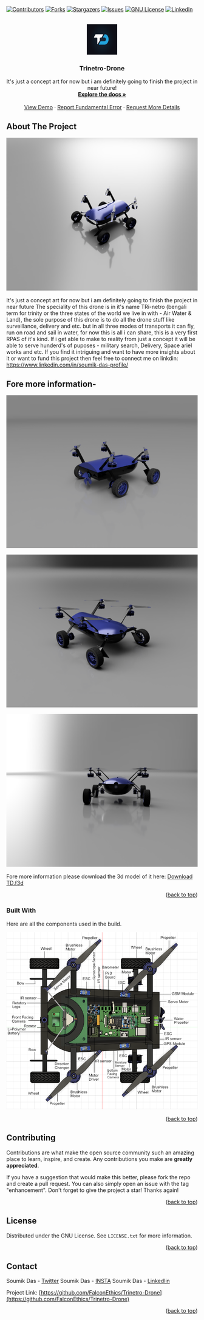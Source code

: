 <a name="readme-top"></a>
[![Contributors][contributors-shield]][contributors-url]
[![Forks][forks-shield]][forks-url]
[![Stargazers][stars-shield]][stars-url]
[![Issues][issues-shield]][issues-url]
[![GNU License][license-shield]][license-url]
[![LinkedIn][linkedin-shield]][linkedin-url]


<!-- PROJECT LOGO -->
<br />
<div align="center">
  <a href="https://github.com/FalconEthics/Trinetro-Drone">
    <img src="logo.png" alt="Logo" width="80" height="80">
  </a>

  <h3 align="center">Trinetro-Drone</h3>

  <p align="center">
    It's just a concept art for now but i am definitely going to finish the project in near future!
    <br />
    <a href="https://github.com/FalconEthics/Trinetro-Drone"><strong>Explore the docs »</strong></a>
    <br />
    <br />
    <a href="https://github.com/FalconEthics/Trinetro-Drone/blob/main/Trinetro_Drone_2022-Sep-03_04-24-43AM-000_CustomizedView26681168714_mp4.mp4">View Demo</a>
    ·
    <a href="https://github.com/FalconEthics/Trinetro-Drone/issues">Report Fundamental Error</a>
    ·
    <a href="https://github.com/FalconEthics/Trinetro-Drone/issues">Request More Details</a>
  </p>
</div>



<!-- TABLE OF CONTENTS -->
<!-- <details>
  <summary>Table of Contents</summary>
  <ol>
    <li>
      <a href="#about-the-project">About The Project</a>
      <ul>
        <li><a href="#built-with">Built With</a></li>
      </ul>
    </li>
    <li>
      <a href="#getting-started">Getting Started</a>
      <ul>
        <li><a href="#prerequisites">Prerequisites</a></li>
        <li><a href="#installation">Installation</a></li>
      </ul>
    </li>
    <li><a href="#usage">Usage</a></li>
    <li><a href="#roadmap">Roadmap</a></li>
    <li><a href="#contributing">Contributing</a></li>
    <li><a href="#license">License</a></li>
    <li><a href="#contact">Contact</a></li>
    <li><a href="#acknowledgments">Acknowledgments</a></li>
  </ol>
</details> -->



<!-- ABOUT THE PROJECT -->
## About The Project

[![Product Name Screen Shot][product-screenshot]](https://github.com/FalconEthics/Trinetro-Drone)

It's just a concept art for now but i am definitely going to finish the project in near future The speciality of this drone is in it's name TRi-netro (bengali term for trinity or the three states of the world we live in with - Air Water & Land), the sole purpose of this drone is to do all the drone stuff like surveillance, delivery and etc. but in all three modes of transports it can fly, run on road and sail in water, for now this is all i can share, this is a very first RPAS of it's kind. If i get able to make to reality from just a concept it will be able to serve hunderd's of puposes - military search, Delivery, Space ariel works and etc. If you find it intriguing and want to have more insights about it or want to fund this project then feel free to connect me on linkdin: https://www.linkedin.com/in/soumik-das-profile/



## Fore more information- 

[![Product Name Screen Shot][product-screenshot2]](https://github.com/FalconEthics/Trinetro-Drone)

[![Product Name Screen Shot][product-screenshot3]](https://github.com/FalconEthics/Trinetro-Drone)

[![Product Name Screen Shot][product-screenshot4]](https://github.com/FalconEthics/Trinetro-Drone)

Fore more information please download the 3d model of it here: <a href="https://github.com/FalconEthics/Trinetro-Drone/blob/main/Trinetro%20Drone%20v43.f3d">Download TD.f3d</a>

<p align="right">(<a href="#readme-top">back to top</a>)</p>



### Built With

Here are all the components used in the build.

[![Product Name Screen Shot][product-components]](https://github.com/FalconEthics/Trinetro-Drone)

<p align="right">(<a href="#readme-top">back to top</a>)</p>



<!-- CONTRIBUTING -->
## Contributing

Contributions are what make the open source community such an amazing place to learn, inspire, and create. Any contributions you make are **greatly appreciated**.

If you have a suggestion that would make this better, please fork the repo and create a pull request. You can also simply open an issue with the tag "enhancement".
Don't forget to give the project a star! Thanks again!

<p align="right">(<a href="#readme-top">back to top</a>)</p>



<!-- LICENSE -->
## License

Distributed under the GNU License. See `LICENSE.txt` for more information.

<p align="right">(<a href="#readme-top">back to top</a>)</p>



<!-- CONTACT -->
## Contact

Soumik Das - [Twitter](https://twitter.com/SoumikD95642409)
Soumik Das - [INSTA](https://www.instagram.com/itz.raaj.das/)
Soumik Das - [Linkedlin](https://www.linkedin.com/in/soumik-das-profile/)

Project Link: [https://github.com/FalconEthics/Trinetro-Drone](https://github.com/FalconEthics/Trinetro-Drone)

<p align="right">(<a href="#readme-top">back to top</a>)</p>

<!-- MARKDOWN LINKS & IMAGES -->
<!-- https://www.markdownguide.org/basic-syntax/#reference-style-links -->
[contributors-shield]: https://img.shields.io/github/contributors/othneildrew/Best-README-Template.svg?style=for-the-badge
[contributors-url]: https://github.com/FalconEthics/Trinetro-Drone/graphs/contributors
[forks-shield]: https://img.shields.io/github/forks/othneildrew/Best-README-Template.svg?style=for-the-badge
[forks-url]: https://github.com/FalconEthics/Trinetro-Drone/network/members
[stars-shield]: https://img.shields.io/github/stars/othneildrew/Best-README-Template.svg?style=for-the-badge
[stars-url]: https://github.com/FalconEthics/Trinetro-Drone/stargazers
[issues-shield]: https://img.shields.io/github/issues/othneildrew/Best-README-Template.svg?style=for-the-badge
[issues-url]: https://github.com/FalconEthics/Trinetro-Drone/issues
[license-shield]: https://img.shields.io/github/license/othneildrew/Best-README-Template.svg?style=for-the-badge
[license-url]: https://github.com/FalconEthics/Trinetro-Drone/blob/main/LICENSE
[linkedin-shield]: https://img.shields.io/badge/-LinkedIn-black.svg?style=for-the-badge&logo=linkedin&colorB=555
[linkedin-url]: https://www.linkedin.com/in/soumik-das-profile/
[product-screenshot]: https://raw.githubusercontent.com/FalconEthics/Trinetro-Drone/main/Trinetro_Drone_2022-Sep-03_03-44-30AM-000_CustomizedView26681168714.png
[product-screenshot2]: https://raw.githubusercontent.com/FalconEthics/Trinetro-Drone/main/Trinetro_Drone_2022-Sep-03_04-16-58AM-000_CustomizedView13304029920.png
[product-screenshot3]: https://raw.githubusercontent.com/FalconEthics/Trinetro-Drone/main/Trinetro_Drone_2022-Sep-03_04-18-29AM-000_CustomizedView9151492485.png
[product-screenshot4]: https://raw.githubusercontent.com/FalconEthics/Trinetro-Drone/main/Trinetro_Drone_2022-Sep-03_04-22-00AM-000_CustomizedView12173695879.png
[product-components]: https://raw.githubusercontent.com/FalconEthics/Trinetro-Drone/main/Components.png
[Next.js]: https://img.shields.io/badge/next.js-000000?style=for-the-badge&logo=nextdotjs&logoColor=white
[Next-url]: https://nextjs.org/
[React.js]: https://img.shields.io/badge/React-20232A?style=for-the-badge&logo=react&logoColor=61DAFB
[React-url]: https://reactjs.org/
[Vue.js]: https://img.shields.io/badge/Vue.js-35495E?style=for-the-badge&logo=vuedotjs&logoColor=4FC08D
[Vue-url]: https://vuejs.org/
[Angular.io]: https://img.shields.io/badge/Angular-DD0031?style=for-the-badge&logo=angular&logoColor=white
[Angular-url]: https://angular.io/
[Svelte.dev]: https://img.shields.io/badge/Svelte-4A4A55?style=for-the-badge&logo=svelte&logoColor=FF3E00
[Svelte-url]: https://svelte.dev/
[Laravel.com]: https://img.shields.io/badge/Laravel-FF2D20?style=for-the-badge&logo=laravel&logoColor=white
[Laravel-url]: https://laravel.com
[Bootstrap.com]: https://img.shields.io/badge/Bootstrap-563D7C?style=for-the-badge&logo=bootstrap&logoColor=white
[Bootstrap-url]: https://getbootstrap.com
[JQuery.com]: https://img.shields.io/badge/jQuery-0769AD?style=for-the-badge&logo=jquery&logoColor=white
[JQuery-url]: https://jquery.com 
